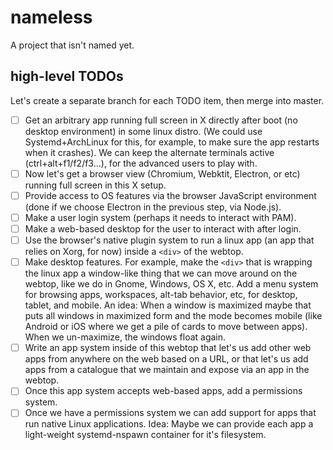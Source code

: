 # nameless

A project that isn't named yet.

## high-level TODOs

Let's create a separate branch for each TODO item, then merge into master.

- [ ] Get an arbitrary app running full screen in X directly after boot (no desktop environment) in some linux distro. (We could use Systemd+ArchLinux for this, for example, to make sure the app restarts when it crashes). We can keep the alternate terminals active (ctrl+alt+f1/f2/f3...), for the advanced users to play with.
- [ ] Now let's get a browser view (Chromium, Webktit, Electron, or etc) running full screen in this X setup.
- [ ] Provide access to OS features via the browser JavaScript environment (done if we choose Electron in the previous step, via Node.js).
- [ ] Make a user login system (perhaps it needs to interact with PAM).
- [ ] Make a web-based desktop for the user to interact with after login.
- [ ] Use the browser's native plugin system to run a linux app (an app that relies on Xorg, for now) inside a `<div>` of the webtop.
- [ ] Make desktop features. For example, make the `<div>` that is wrapping the linux app a window-like thing that we can move around on the webtop, like we do in Gnome, Windows, OS X, etc. Add a menu system for browsing apps, workspaces, alt-tab behavior, etc, for desktop, tablet, and mobile. An idea: When a window is maximized maybe that puts all windows in maximized form and the mode becomes mobile (like Android or iOS where we get a pile of cards to move between apps). When we un-maximize, the windows float again.
- [ ] Write an app system inside of this webtop that let's us add other web apps from anywhere on the web based on a URL, or that let's us add apps from a catalogue that we maintain and expose via an app in the webtop.
- [ ] Once this app system accepts web-based apps, add a permissions system.
- [ ] Once we have a permissions system we can add support for apps that run native Linux applications. Idea: Maybe we can provide each app a light-weight systemd-nspawn container for it's filesystem.
